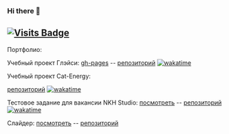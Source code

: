 ### Hi there 👋

<!--
**dmkrupin/dmkrupin** is a ✨ _special_ ✨ repository because its `README.md` (this file) appears on your GitHub profile.

Here are some ideas to get you started:

- 🔭 I’m currently working on ...
- 🌱 I’m currently learning ...
- 👯 I’m looking to collaborate on ...
- 🤔 I’m looking for help with ...
- 💬 Ask me about ...
- 📫 How to reach me: ...
- 😄 Pronouns: ...
- ⚡ Fun fact: ...
-->
[![Visits Badge](https://badges.pufler.dev/visits/dmkrupin/dmkrupin)](https://badges.pufler.dev)
---

Портфолио:

Учебный проект Глэйси:
[gh-pages](https://dmkrupin.github.io/1753073-gllacy-31/) -- 
[репозиторий](https://github.com/dmkrupin/1753073-gllacy-31) 
[![wakatime](https://wakatime.com/badge/github/dmkrupin/1753073-gllacy-31.svg)](https://wakatime.com/badge/github/dmkrupin/1753073-gllacy-31)

Учебный проект Cat-Energy:
<!-- [посмотреть](#) --  -->
[репозиторий](https://github.com/dmkrupin/1753073-cat-energy-23)
[![wakatime](https://wakatime.com/badge/github/dmkrupin/1753073-cat-energy-23.svg)](https://wakatime.com/badge/github/dmkrupin/1753073-cat-energy-23)

Тестовое задание для вакансии NKH Studio:
[посмотреть](https://dmkrupin.github.io/nkh-studio-test-assignment/) -- 
[репозиторий](https://github.com/dmkrupin/nkh-studio-test-assignment)
[![wakatime](https://wakatime.com/badge/github/dmkrupin/nkh-studio-test-assignment.svg)](https://wakatime.com/badge/github/dmkrupin/nkh-studio-test-assignment)

Слайдер:
[посмотреть](https://dmkrupin.github.io/misc-slider/) -- 
[репозиторий](https://github.com/dmkrupin/misc-slider)
